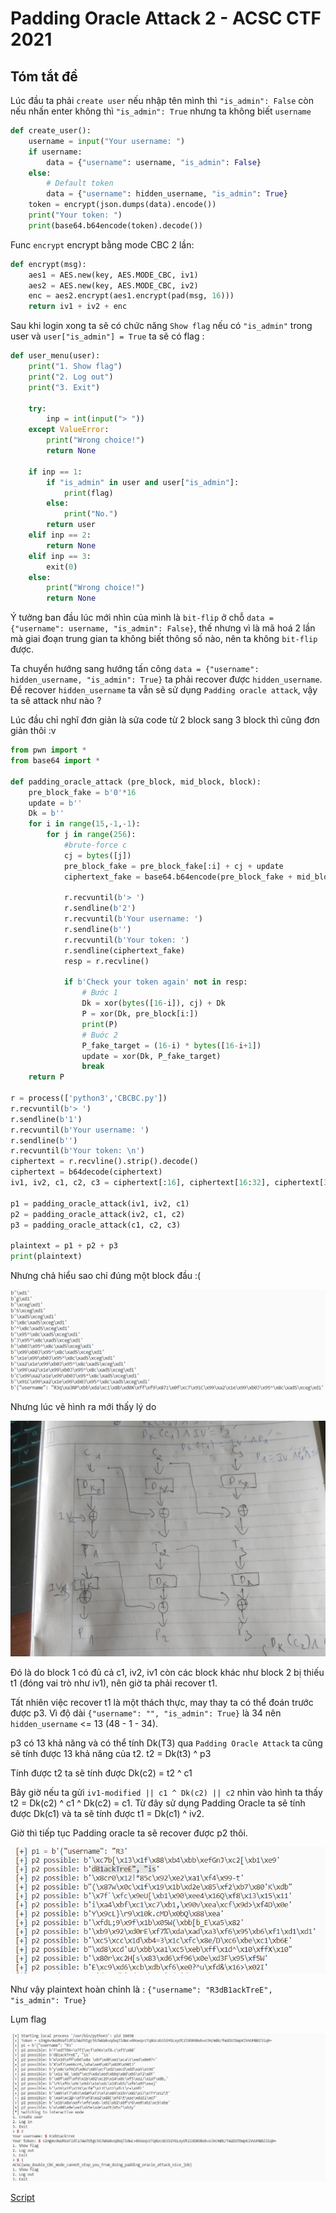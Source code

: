 # Padding Oracle Attack 2 - ACSC CTF 2021

## Tóm tắt đề

Lúc đầu ta phải `create user` nếu nhập tên mình thì `"is_admin": False` còn nếu nhấn enter không thì `"is_admin": True` nhưng ta không biết `username`

```py
def create_user():
    username = input("Your username: ")
    if username:
        data = {"username": username, "is_admin": False}
    else:
        # Default token
        data = {"username": hidden_username, "is_admin": True}
    token = encrypt(json.dumps(data).encode())
    print("Your token: ")
    print(base64.b64encode(token).decode())
```

Func `encrypt` encrypt bằng mode CBC 2 lần:

```py
def encrypt(msg):
    aes1 = AES.new(key, AES.MODE_CBC, iv1)
    aes2 = AES.new(key, AES.MODE_CBC, iv2)
    enc = aes2.encrypt(aes1.encrypt(pad(msg, 16)))
    return iv1 + iv2 + enc
```

Sau khi login xong ta sẽ có chức năng `Show flag` nếu có `"is_admin"` trong user và `user["is_admin"] = True` ta sẽ có flag :

```py
def user_menu(user):
    print("1. Show flag")
    print("2. Log out")
    print("3. Exit")

    try:
        inp = int(input("> "))
    except ValueError:
        print("Wrong choice!")
        return None

    if inp == 1:
        if "is_admin" in user and user["is_admin"]:
            print(flag)
        else:
            print("No.")
        return user
    elif inp == 2:
        return None
    elif inp == 3:
        exit(0)
    else:
        print("Wrong choice!")
        return None
```

Ý tưởng ban đầu lúc mới nhìn của mình là `bit-flip` ở chỗ `data = {"username": username, "is_admin": False}`, thế nhưng vì là mã hoá 2 lần mà giai đoạn trung gian ta không biết thông số nào, nên ta không `bit-flip` được.

Ta chuyển hướng sang hướng tấn công `data = {"username": hidden_username, "is_admin": True}` ta phải recover được `hidden_username`. Để recover `hidden_username` ta vẫn sẽ sử dụng `Padding oracle attack`, vậy ta sẽ attack như nào ?

Lúc đầu chỉ nghĩ đơn giản là sửa code từ 2 block sang 3 block thì cũng đơn giản thôi :v

```py
from pwn import *
from base64 import *

def padding_oracle_attack (pre_block, mid_block, block):
    pre_block_fake = b'0'*16
    update = b''
    Dk = b''
    for i in range(15,-1,-1):
        for j in range(256):
            #brute-force c
            cj = bytes([j])
            pre_block_fake = pre_block_fake[:i] + cj + update 
            ciphertext_fake = base64.b64encode(pre_block_fake + mid_block + block)

            r.recvuntil(b'> ')
            r.sendline(b'2')
            r.recvuntil(b'Your username: ')
            r.sendline(b'')
            r.recvuntil(b'Your token: ')
            r.sendline(ciphertext_fake)
            resp = r.recvline()
            
            if b'Check your token again' not in resp:
                # Bước 1
                Dk = xor(bytes([16-i]), cj) + Dk
                P = xor(Dk, pre_block[i:])
                print(P)
                # Buớc 2
                P_fake_target = (16-i) * bytes([16-i+1])
                update = xor(Dk, P_fake_target)
                break
    return P

r = process(['python3','CBCBC.py'])
r.recvuntil(b'> ')
r.sendline(b'1')
r.recvuntil(b'Your username: ')
r.sendline(b'')
r.recvuntil(b'Your token: \n')
ciphertext = r.recvline().strip().decode()
ciphertext = b64decode(ciphertext)
iv1, iv2, c1, c2, c3 = ciphertext[:16], ciphertext[16:32], ciphertext[32:48], ciphertext[48:64], ciphertext[64:96]

p1 = padding_oracle_attack(iv1, iv2, c1)
p2 = padding_oracle_attack(iv2, c1, c2)
p3 = padding_oracle_attack(c1, c2, c3)

plaintext = p1 + p2 + p3
print(plaintext)
```

Nhưng chả hiểu sao chỉ đúng một block đầu :( 

![image](./img/Screenshot%202022-07-04%20150319.png)

Nhưng lúc vẽ hình ra mới thấy lý do

![image](./img/289977683_859600668334050_12667678943630250_n.jpg)

Đó là do block 1 có đủ cả c1, iv2, iv1 còn các block khác như block 2 bị thiếu t1 (đóng vai trò như iv1), nên giờ ta phải recover t1.

Tất nhiên việc recover t1 là một thách thực, may thay ta có thể đoán trước được p3. Vì độ dài `{"username": "", "is_admin": True}` là 34 nên `hidden_username` <= 13 (48 - 1 - 34). 

p3 có 13 khả năng và có thể tính Dk(T3) qua `Padding Oracle Attack` ta cũng sẽ tính được 13 khả năng của t2. t2 = Dk(t3) ^ p3

Tính được t2 ta sẽ tính được Dk(c2) = t2 ^ c1

Bây giờ nếu ta gửi `iv1-modified || c1 ^ Dk(c2) || c2` nhìn vào hình ta thấy t2 = Dk(c2) ^ c1 ^ Dk(c2) = c1. Từ đây sử dụng Padding Oracle ta sẽ tính được Dk(c1) và ta sẽ tính được t1 = Dk(c1) ^ iv2.

Giờ thì tiếp tục Padding oracle ta sẽ recover được p2 thôi.

![image](./img/Screenshot%202022-07-05%20083732.png)

Như vậy plaintext hoàn chỉnh là : `{"username": "R3dB1ackTreE", "is_admin": True}`

Lụm flag

![image](./img/Screenshot%202022-07-05%20085203.png)

[Script](./solve.py)

